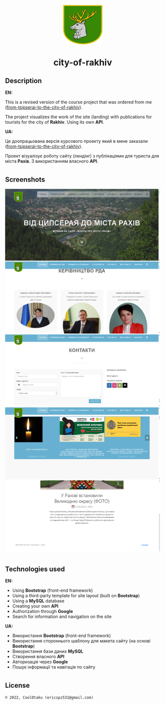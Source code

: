 <p align="center"><img width="128" height="128" src="public/images/logo.png"/></p>
<h1 align="center">city-of-rakhiv</h1>

## Description
<b>EN:</b>

This is a revised version of the course project that was ordered from me ([from-tsipserai-to-the-city-of-rakhiv](https://github.com/CoolOtaku/from-tsipserai-to-the-city-of-rakhiv)).

The project visualizes the work of the site (landing) with publications for tourists for the city of **Rakhiv**. Using its own **API**.

<b>UA:</b>

Це доопрацьована версія курсового проекту який в мене заказали ([from-tsipserai-to-the-city-of-rakhiv](https://github.com/CoolOtaku/from-tsipserai-to-the-city-of-rakhiv)).

Проект візуалізує роботу сайту (лендінг) з публікаціями для туриста для міста **Рахів**. З використанням власного **API**.

#
## Screenshots
<p>
  <img src="screens/1.png" height="20%"/>
  <img src="screens/2.png" height="20%"/>
  <img src="screens/3.png" height="20%"/>
  <img src="screens/4.png" height="20%"/>
  <img src="screens/5.png" height="20%"/>
</p>

#
## Technologies used
<b>EN:</b>
- Using **Bootstrap** (front-end framework)
- Using a third-party template for site layout (built on **Bootstrap**)
- Using a **MySQL** database
- Creating your own **API**
- Authorization through **Google**
- Search for information and navigation on the site

<b>UA:</b>
- Використання **Bootstrap** (front-end framework)
- Використання стороннього шаблону для макета сайту (на основі **Bootstrap**)
- Використання бази даних **MySQL**
- Створення власного **API**
- Авторизація через **Google**
- Пошук інформації та навігація по сайту

#
## License
```
© 2022, CoolOtaku (ericspz531@gmail.com)
```
